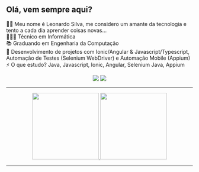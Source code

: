 
## Olá, vem sempre aqui?

🙋‍♂️ Meu nome é Leonardo Silva, me considero um amante da tecnologia e tento a cada dia aprender coisas novas...
<br/>👨🏽‍💻 Técnico em Informática
<br/>📚 Graduando em Engenharia da Computação
<br/>🔧 Desenvolvimento de projetos com Ionic/Angular & Javascript/Typescript, Automação de Testes (Selenium WebDriver) e Automação Mobile (Appium)
<br/>⚡️ O que estudo? Java, Javascript, Ionic, Angular, Selenium Java, Appium
<br/>

<div align="center">
  <a href = "mailto:leonardofelipesilva207@gmail.com"><img src="https://img.shields.io/badge/-Gmail-c14438?style=for-the-badge&logo=Gmail&logoColor=white" target="_blank"></a>
  <a href="https://www.linkedin.com/in/leonardo-s-a496bb18b/" target="_blank"><img src="https://img.shields.io/badge/-LinkedIn-%230077B5?style=for-the-badge&logo=linkedin&logoColor=white" target="_blank"></a> 
</div>

---

<div align="center">
  <a href="https://github.com/leonardo16silva12">
  <img height="180em" src="https://github-readme-stats.vercel.app/api?username=leonardo16silva12&show_icons=true&theme=dark&include_all_commits=true&count_private=true"/>
    <img height="180em" src="https://github-readme-stats.vercel.app/api/top-langs/?username=leonardo16silva12&layout=compact&show_icons=true&theme=dark" />
</div>

---


